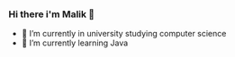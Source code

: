 ### Hi there i'm Malik 👋

- 🔭 I’m currently in university studying computer science 
- 🌱 I’m currently learning Java

<!--
**MalikSploit/MalikSploit** is a ✨ _special_ ✨ repository because its `README.md` (this file) appears on your GitHub profile.
-->
